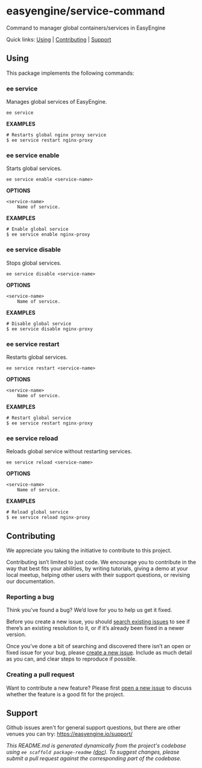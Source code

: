 easyengine/service-command
==========================

Command to manager global containers/services in EasyEngine



Quick links: [Using](#using) | [Contributing](#contributing) | [Support](#support)

## Using

This package implements the following commands:

### ee service

Manages global services of EasyEngine.

~~~
ee service
~~~

**EXAMPLES**

    # Restarts global nginx proxy service
    $ ee service restart nginx-proxy



### ee service enable

Starts global services.

~~~
ee service enable <service-name>
~~~

**OPTIONS**

	<service-name>
		Name of service.

**EXAMPLES**

    # Enable global service
    $ ee service enable nginx-proxy



### ee service disable

Stops global services.

~~~
ee service disable <service-name>
~~~

**OPTIONS**

	<service-name>
		Name of service.

**EXAMPLES**

    # Disable global service
    $ ee service disable nginx-proxy



### ee service restart

Restarts global services.

~~~
ee service restart <service-name>
~~~

**OPTIONS**

	<service-name>
		Name of service.

**EXAMPLES**

    # Restart global service
    $ ee service restart nginx-proxy



### ee service reload

Reloads global service without restarting services.

~~~
ee service reload <service-name>
~~~

**OPTIONS**

	<service-name>
		Name of service.

**EXAMPLES**

    # Reload global service
    $ ee service reload nginx-proxy

## Contributing

We appreciate you taking the initiative to contribute to this project.

Contributing isn’t limited to just code. We encourage you to contribute in the way that best fits your abilities, by writing tutorials, giving a demo at your local meetup, helping other users with their support questions, or revising our documentation.

### Reporting a bug

Think you’ve found a bug? We’d love for you to help us get it fixed.

Before you create a new issue, you should [search existing issues](https://github.com/easyengine/service-command/issues?q=label%3Abug%20) to see if there’s an existing resolution to it, or if it’s already been fixed in a newer version.

Once you’ve done a bit of searching and discovered there isn’t an open or fixed issue for your bug, please [create a new issue](https://github.com/easyengine/service-command/issues/new). Include as much detail as you can, and clear steps to reproduce if possible.

### Creating a pull request

Want to contribute a new feature? Please first [open a new issue](https://github.com/easyengine/service-command/issues/new) to discuss whether the feature is a good fit for the project.

## Support

Github issues aren't for general support questions, but there are other venues you can try: https://easyengine.io/support/


*This README.md is generated dynamically from the project's codebase using `ee scaffold package-readme` ([doc](https://github.com/EasyEngine/scaffold-command)). To suggest changes, please submit a pull request against the corresponding part of the codebase.*
